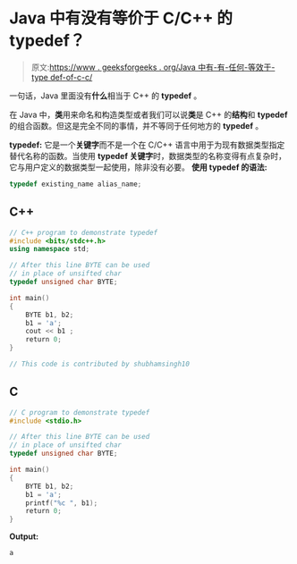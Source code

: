 # Java 中有没有等价于 C/C++ 的 typedef？

> 原文:[https://www . geeksforgeeks . org/Java 中有-有-任何-等效于-type def-of-c-c/](https://www.geeksforgeeks.org/is-there-any-equivalent-to-typedef-of-c-c-in-java/)

一句话，Java 里面没有**什么**相当于 C++ 的 **typedef** 。

在 Java 中，**类**用来命名和构造类型或者我们可以说**类**是 C++ 的**结构**和 **typedef** 的组合函数。但这是完全不同的事情，并不等同于任何地方的 **typedef** 。

**typedef:** 它是一个**关键字**而不是一个在 C/C++ 语言中用于为现有数据类型指定替代名称的函数。当使用 **typedef 关键字**时，数据类型的名称变得有点复杂时，它与用户定义的数据类型一起使用，除非没有必要。
**使用 typedef 的语法:**

```cpp
typedef existing_name alias_name;

```

## C++

```cpp
// C++ program to demonstrate typedef 
#include <bits/stdc++.h>
using namespace std;

// After this line BYTE can be used 
// in place of unsifted char 
typedef unsigned char BYTE; 

int main() 
{ 
    BYTE b1, b2; 
    b1 = 'a'; 
    cout << b1 ; 
    return 0; 
} 

// This code is contributed by shubhamsingh10
```

## C

```cpp
// C program to demonstrate typedef
#include <stdio.h>

// After this line BYTE can be used
// in place of unsifted char
typedef unsigned char BYTE;

int main()
{
    BYTE b1, b2;
    b1 = 'a';
    printf("%c ", b1);
    return 0;
}
```

**Output:**

```cpp
a

```